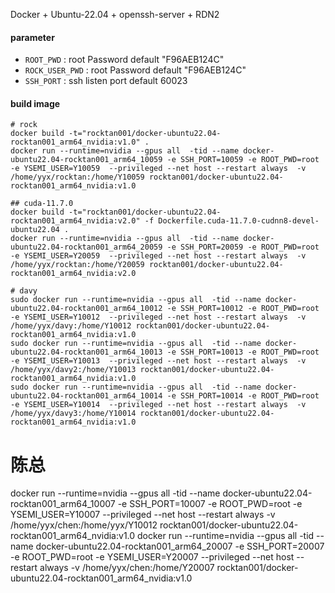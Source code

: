 Docker + Ubuntu-22.04 + openssh-server + RDN2

#### parameter

* `ROOT_PWD` : root Password   default "F96AEB124C"
* `ROCK_USER_PWD` : root Password   default "F96AEB124C"
* `SSH_PORT` : ssh listen port   default 60023


#### build image


```
# rock
docker build -t="rocktan001/docker-ubuntu22.04-rocktan001_arm64_nvidia:v1.0" .
docker run --runtime=nvidia --gpus all  -tid --name docker-ubuntu22.04-rocktan001_arm64_10059 -e SSH_PORT=10059 -e ROOT_PWD=root -e YSEMI_USER=Y10059  --privileged --net host --restart always  -v /home/yyx/rocktan:/home/Y10059 rocktan001/docker-ubuntu22.04-rocktan001_arm64_nvidia:v1.0

## cuda-11.7.0
docker build -t="rocktan001/docker-ubuntu22.04-rocktan001_arm64_nvidia:v2.0" -f Dockerfile.cuda-11.7.0-cudnn8-devel-ubuntu22.04 .
docker run --runtime=nvidia --gpus all  -tid --name docker-ubuntu22.04-rocktan001_arm64_20059 -e SSH_PORT=20059 -e ROOT_PWD=root -e YSEMI_USER=Y20059  --privileged --net host --restart always  -v /home/yyx/rocktan:/home/Y20059 rocktan001/docker-ubuntu22.04-rocktan001_arm64_nvidia:v2.0

# davy
sudo docker run --runtime=nvidia --gpus all  -tid --name docker-ubuntu22.04-rocktan001_arm64_10012 -e SSH_PORT=10012 -e ROOT_PWD=root -e YSEMI_USER=Y10012  --privileged --net host --restart always  -v /home/yyx/davy:/home/Y10012 rocktan001/docker-ubuntu22.04-rocktan001_arm64_nvidia:v1.0
sudo docker run --runtime=nvidia --gpus all  -tid --name docker-ubuntu22.04-rocktan001_arm64_10013 -e SSH_PORT=10013 -e ROOT_PWD=root -e YSEMI_USER=Y10013  --privileged --net host --restart always  -v /home/yyx/davy2:/home/Y10013 rocktan001/docker-ubuntu22.04-rocktan001_arm64_nvidia:v1.0
sudo docker run --runtime=nvidia --gpus all  -tid --name docker-ubuntu22.04-rocktan001_arm64_10014 -e SSH_PORT=10014 -e ROOT_PWD=root -e YSEMI_USER=Y10014  --privileged --net host --restart always  -v /home/yyx/davy3:/home/Y10014 rocktan001/docker-ubuntu22.04-rocktan001_arm64_nvidia:v1.0
```


# 陈总
docker run --runtime=nvidia --gpus all  -tid --name docker-ubuntu22.04-rocktan001_arm64_10007 -e SSH_PORT=10007 -e ROOT_PWD=root -e YSEMI_USER=Y10007  --privileged --net host --restart always  -v /home/yyx/chen:/home/yyx/Y10012 rocktan001/docker-ubuntu22.04-rocktan001_arm64_nvidia:v1.0
docker run --runtime=nvidia --gpus all  -tid --name docker-ubuntu22.04-rocktan001_arm64_20007 -e SSH_PORT=20007 -e ROOT_PWD=root -e YSEMI_USER=Y20007  --privileged --net host --restart always  -v /home/yyx/chen:/home/Y20007 rocktan001/docker-ubuntu22.04-rocktan001_arm64_nvidia:v1.0
```